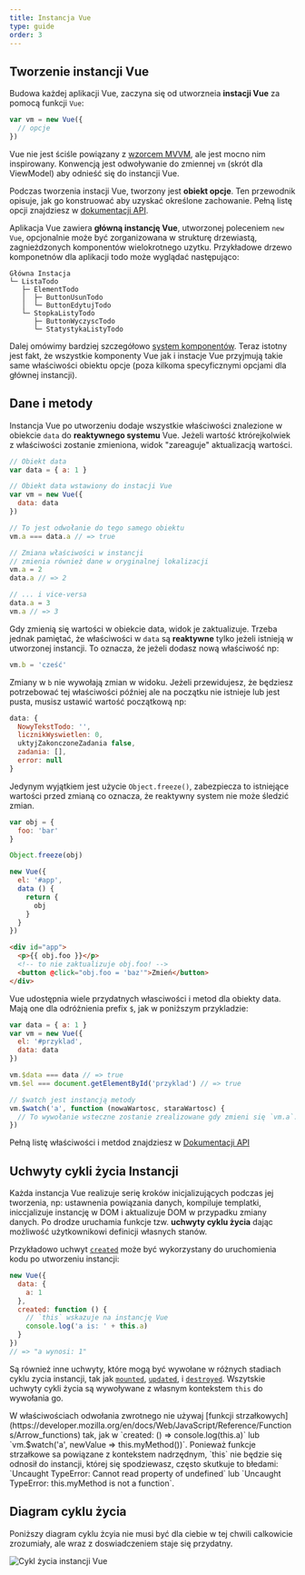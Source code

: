 ```yaml
---
title: Instancja Vue
type: guide
order: 3
---
```


## Tworzenie instancji Vue

Budowa każdej aplikacji Vue, zaczyna się od utworzneia **instacji Vue** za pomocą funkcji `Vue`:

```js
var vm = new Vue({
  // opcje
})
```

Vue nie jest ściśle powiązany z [wzorcem MVVM](https://en.wikipedia.org/wiki/Model_View_ViewModel), ale jest mocno nim inspirowany. Konwencją jest odwoływanie do zmiennej `vm` (skrót dla ViewModel) aby odnieść się do instancji Vue.

Podczas tworzenia instacji Vue, tworzony jest **obiekt opcje**. Ten przewodnik opisuje, jak go konstruować aby uzyskać określone zachowanie. Pełną listę opcji znajdziesz w [dokumentacji API](../api/#Options-Data).

Aplikacja Vue zawiera **główną instancję Vue**, utworzonej poleceniem `new Vue`, opcjonalnie może być zorganizowana w strukturę drzewiastą, zagnieżdzonych komponentów wielokrotnego uzytku. Przykładowe drzewo komponetnów dla aplikacji todo może wyglądać następująco:

```
Główna Instacja
└─ ListaTodo
   ├─ ElementTodo
   │  ├─ ButtonUsunTodo
   │  └─ ButtonEdytujTodo
   └─ StopkaListyTodo
      ├─ ButtonWyczyscTodo
      └─ StatystykaListyTodo
```
Dalej omówimy bardziej szczegółowo [system komponentów](components.html). Teraz istotny jest fakt, że wszystkie komponenty Vue jak i instacje Vue przyjmują takie same właściwości obiektu opcje (poza kilkoma specyficznymi opcjami dla głównej instancji).

## Dane i metody

Instancja Vue po utworzeniu dodaje wszystkie właściwości znalezione w obiekcie `data` do **reaktywnego systemu** Vue. Jeżeli wartość ktrórejkolwiek z właściwości zostanie zmieniona, widok "zareaguje" aktualizacją wartości.

```js
// Obiekt data
var data = { a: 1 }

// Obiekt data wstawiony do instacji Vue
var vm = new Vue({
  data: data
})

// To jest odwołanie do tego samego obiektu
vm.a === data.a // => true

// Zmiana właściwości w instancji
// zmienia również dane w oryginalnej lokalizacji
vm.a = 2
data.a // => 2

// ... i vice-versa
data.a = 3
vm.a // => 3
```

Gdy zmienią się wartości w obiekcie data, widok je zaktualizuje. Trzeba jednak pamiętać, że właściwości w `data` są **reaktywne** tylko jeżeli istnieją w utworzonej instancji. To oznacza, że jeżeli dodasz nową właściwość np:

```js
vm.b = 'cześć'
```

Zmiany w `b` nie wywołają zmian w widoku. Jeżeli przewidujesz, że będziesz potrzebować tej właściwości później ale na początku nie istnieje lub jest pusta, musisz ustawić wartość początkową np:

```js
data: {
  NowyTekstTodo: '',
  licznikWyswietlen: 0,
  uktyjZakonczoneZadania false,
  zadania: [],
  error: null
}
```

Jedynym wyjątkiem jest użycie `Object.freeze()`, zabezpiecza to istniejące wartości przed zmianą co oznacza, że reaktywny system nie może śledzić zmian.

```js
var obj = {
  foo: 'bar'
}

Object.freeze(obj)

new Vue({
  el: '#app',
  data () {
    return {
      obj
    }
  }
})
```

```html
<div id="app">
  <p>{{ obj.foo }}</p>
  <!-- to nie zaktualizuje obj.foo! -->
  <button @click="obj.foo = 'baz'">Zmień</button>
</div>
```

Vue udostępnia wiele przydatnych własciwości i metod dla obiekty data. Mają one dla odróżnienia prefix `$`, jak w poniższym przykladzie:

```js
var data = { a: 1 }
var vm = new Vue({
  el: '#przyklad',
  data: data
})

vm.$data === data // => true
vm.$el === document.getElementById('przyklad') // => true

// $watch jest instancją metody
vm.$watch('a', function (nowaWartosc, staraWartosc) {
  // To wywołanie wsteczne zostanie zrealizowane gdy zmieni się `vm.a`.
})
```

Pełną listę właściwości i metdod znajdziesz w [Dokumentacji API](../api/#Instance-Properties)

## Uchwyty cykli życia Instancji

Każda instancja Vue realizuje serię kroków inicjalizujących podczas jej tworzenia, np: ustawnenia powiązania danych, kompiluje templatki, iniccjalizuje instancję w DOM i aktualizuje DOM w przypadku zmiany danych. Po drodze uruchamia funkcje tzw. **uchwyty cyklu życia** dając możliwość użytkownikowi definicji własnych stanów.

Przykładowo uchwyt [`created`](../api/#created) może być wykorzystany do uruchomienia kodu po utworzeniu instancji:

```js
new Vue({
  data: {
    a: 1
  },
  created: function () {
    // `this` wskazuje na instancję Vue
    console.log('a is: ' + this.a)
  }
})
// => "a wynosi: 1"
```

Są również inne uchwyty, które mogą być wywołane w różnych stadiach cyklu zycia instancji, tak jak [`mounted`](../api/#mounted), [`updated`](../api/#updated), i [`destroyed`](../api/#destroyed). Wszytskie uchwyty cykli życia są wywoływane z własnym kontekstem `this` do wywołania go.

<p class="tip">W właściwościach odwołania zwrotnego nie używaj [funkcji strzałkowych](https://developer.mozilla.org/en/docs/Web/JavaScript/Reference/Functions/Arrow_functions) tak, jak w `created: () => console.log(this.a)` lub `vm.$watch('a', newValue => this.myMethod())`. Ponieważ funkcje strzałkowe sa powiązane z kontekstem nadrzędnym, `this` nie będzie się odnosił do instancji, której się spodziewasz, często skutkuje to błedami: `Uncaught TypeError: Cannot read property of undefined` lub `Uncaught TypeError: this.myMethod is not a function`.</p>

## Diagram cyklu życia

Poniższy diagram cyklu żcyia nie musi być dla ciebie w tej chwili calkowicie zrozumiały, ale wraz z doswiadczeniem staje się przydatny.

![Cykl życia instancji Vue](/images/lifecycle.png)
